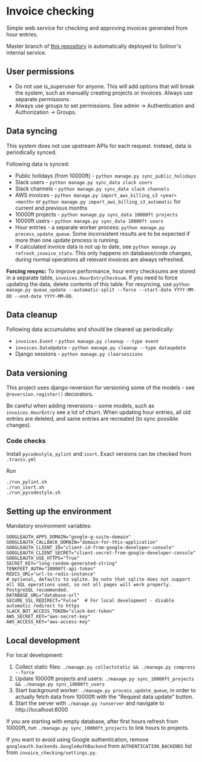 # Invoice checking

Simple web service for checking and approving invoices generated from hour entries.

Master branch of [this repository](https://github.com/solinor/solinor-invoice-checking) is automatically deployed to Solinor's internal service.


## User permissions

- Do not use is_superuser for anyone. This will add options that will break the system, such as manually creating projects or invoices. Always use separate permissions.
- Always use groups to set permissions. See admin -> Authentication and Authorization -> Groups.


## Data syncing

This system does not use upstream APIs for each request. Instead, data is periodically synced.

Following data is synced:

- Public holidays (from 10000ft) - `python manage.py sync_public_holidays`
- Slack users - `python manage.py sync_data slack users`
- Slack channels - `python manage.py sync_data slack channels`
- AWS invoices - `python manage.py import_aws_billing_s3 <year> <month>` or `python manage.py import_aws_billing_s3_automatic` for current and previous months
- 10000ft projects - `python manage.py sync_data 10000ft projects`
- 10000ft users - `python manage.py sync_data 10000ft users`
- Hour entries - a separate worker process: `python manage.py process_update_queue`. Some inconsistent results are to be expected if more than one update process is running.
- If calculated invoice data is not up to date, see `python manage.py refresh_invoice_stats`. This only happens on database/code changes, during normal operations all relevant invoices are always refreshed.

**Forcing resync:** To improve performance, hour entry checksums are stored in a separate table, `invoices.HourEntryChecksum`. If you need to force updating the data, delete contents of this table. For resyncing, use `python manage.py queue_update --automatic-split --force --start-date YYYY-MM-DD --end-date YYYY-MM-DD`.

## Data cleanup

Following data accumulates and should be cleaned up periodically:

- `invoices.Event` - `python manage.py cleanup --type event`
- `invoices.DataUpdate` - `python manage.py cleanup --type dataupdate`
- Django sessions - `python manage.py clearsessions`


## Data versioning

This project uses django-reversion for versioning some of the models - see `@reversion.register()` decorators.

Be careful when adding reversions - some models, such as `invoices.HourEntry` see a lot of churn. When updating hour entries, all old entries are deleted, and same entries are recreated (to sync possible changes).

### Code checks

Install `pycodestyle`, `pylint` and `isort`. Exact versions can be checked from `.travis.yml`

Run

```
./run_pylint.sh
./run_isort.sh
./run_pycodestyle.sh
```

## Setting up the environment

Mandatory environment variables:

```
GOOGLEAUTH_APPS_DOMAIN="google-g-suite-domain"
GOOGLEAUTH_CALLBACK_DOMAIN="domain-for-this-application"
GOOGLEAUTH_CLIENT_ID="client-id-from-google-developer-console"
GOOGLEAUTH_CLIENT_SECRET="client-secret-from-google-developer-console"
GOOGLEAUTH_USE_HTTPS="True"
SECRET_KEY="long-random-generated-string"
TENKFEET_AUTH="10000ft-api-token"
REDIS_URL="url-to-redis-instance"
# optional, defaults to sqlite. Do note that sqlite does not support all SQL operations used, so not all pages will work properly. PostgreSQL recommended.
DATABASE_URL="database-url"
SECURE_SSL_REDIRECT="False"  # For local development - disable automatic redirect to https
SLACK_BOT_ACCESS_TOKEN="slack-bot-token"
AWS_SECRET_KEY="aws-secret-key"
AWS_ACCESS_KEY="aws-access-key"
```

## Local development

For local development:

1. Collect static files: `./manage.py collectstatic && ./manage.py compress --force`
2. Update 10000ft projects and users: `./manage.py sync_10000ft_projects && ./manage.py sync_10000ft_users`
3. Start background worker: `./manage.py process_update_queue`, in order to actually fetch data from 10000ft with the "Request data update" button.
4. Start the server with `./manage.py runserver` and navigate to http://localhost:8000

If you are starting with empty database, after first hours refresh from 10000ft, run `./manage.py sync_10000ft_projects` to link hours to projects.

If you want to avoid using Google authentication, remove `googleauth.backends.GoogleAuthBackend` from `AUTHENTICATION_BACKENDS` list from `invoice_checking/settings.py`.
